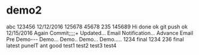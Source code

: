 # demo2
abc
123456
12/12/2016
125678
45678
235
145689
Hi
done
ok
git push
ok
12/15/2016
Again Commit;;;;+
Updated...
Email Notification...
Advance Email
Pre Demo---
Demo...
Demo..
Demo...
Demo.....
1234
final
1234
236
final
latest
puneIT
ant
good
test1
test2
test3
test4
